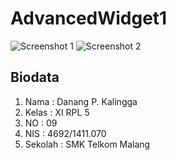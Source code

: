 # AdvancedWidget1
![Screenshot 1](http://i1067.photobucket.com/albums/u422/danangpk/Screenshot_2016-09-27-23-26-43-063_id.sch.smktelkom_mlg.learn.advancedwidget1_zpsctholibo.png)
![Screenshot 2](http://i1067.photobucket.com/albums/u422/danangpk/Screenshot_2016-09-27-23-32-40-794_id.sch.smktelkom_mlg.learn.advancedwidget1_zpsu4wxzb1k.png)
## Biodata
1. Nama : Danang P. Kalingga
2. Kelas : XI RPL 5
3. NO : 09
4. NIS : 4692/1411.070
5. Sekolah : SMK Telkom Malang
